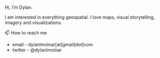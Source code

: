 Hi, I’m Dylan.

I am interested in everything geospatial. I love maps, visual storytelling, imagery and visualizations. 

📫 How to reach me 
- email - dylanlmolnar[at]gmail[dot]com
- twitter - @dylanlmolnar

